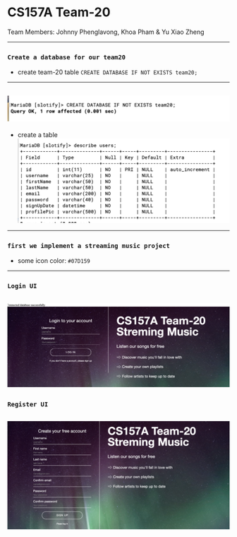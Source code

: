 # CS157A Team-20

Team Members:
Johnny Phenglavong,
Khoa Pham
& Yu Xiao Zheng

---

### `Create a database for our team20`
- create team-20 table
`CREATE DATABASE IF NOT EXISTS team20;`
---
![](img/2019-09-10-13-19-44.png)
---
- create a table
![](img/2019-09-10-13-22-02.png)
---


### `first we implement a streaming music project `
- some icon color:
`#07D159`
---

### `Login UI`
![](img/2019-09-15-13-03-22.png)
---

### `Register UI`
![](img/2019-09-15-13-03-53.png)
---
